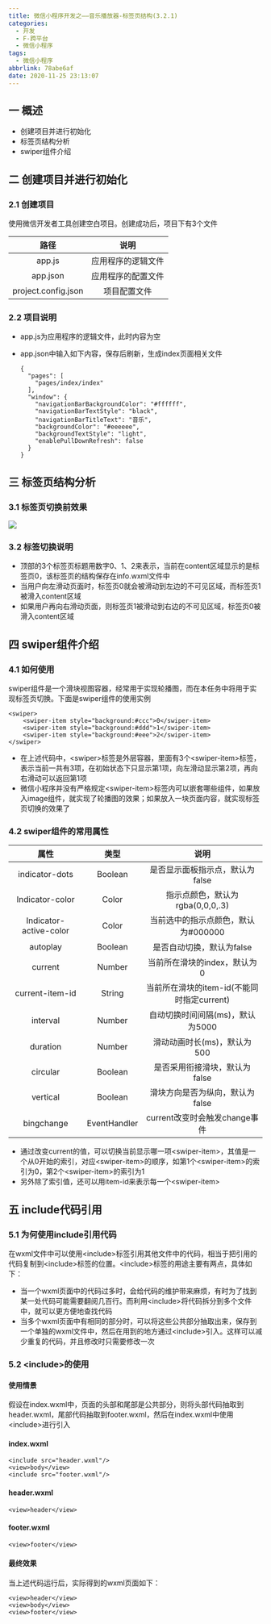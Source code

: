 ```yaml
---
title: 微信小程序开发之——音乐播放器-标签页结构(3.2.1)
categories:
  - 开发
  - F-跨平台
  - 微信小程序
tags:
  - 微信小程序
abbrlink: 78abe6af
date: 2020-11-25 23:13:07
---
```

## 一 概述

* 创建项目并进行初始化
* 标签页结构分析
* swiper组件介绍

<!--more-->

## 二 创建项目并进行初始化

### 2.1 创建项目

使用微信开发者工具创建空白项目。创建成功后，项目下有3个文件

|        路径         |        说明        |
| :-----------------: | :----------------: |
|       app.js        | 应用程序的逻辑文件 |
|      app.json       | 应用程序的配置文件 |
| project.config.json |    项目配置文件    |

### 2.2 项目说明

* app.js为应用程序的逻辑文件，此时内容为空

* app.json中输入如下内容，保存后刷新，生成index页面相关文件

  ```
  {
    "pages": [
      "pages/index/index"
    ],
    "window": {
      "navigationBarBackgroundColor": "#ffffff",
      "navigationBarTextStyle": "black",
      "navigationBarTitleText": "音乐",
      "backgroundColor": "#eeeeee",
      "backgroundTextStyle": "light",
      "enablePullDownRefresh": false
    }
  }
  ```

## 三 标签页结构分析

### 3.1 标签页切换前效果
![][1]

### 3.2 标签切换说明

* 顶部的3个标签页标题用数字0、1、2来表示，当前在content区域显示的是标签页0，该标签页的结构保存在info.wxml文件中
* 当用户向左滑动页面时，标签页0就会被滑动到左边的不可见区域，而标签页1被滑入content区域
* 如果用户再向右滑动页面，则标签页1被滑动到右边的不可见区域，标签页0被滑入content区域

## 四 swiper组件介绍

### 4.1 如何使用

swiper组件是一个滑块视图容器，经常用于实现轮播图，而在本任务中将用于实现标签页切换。下面是swiper组件的使用实例

```
<swiper>
	<swiper-item style="background:#ccc">0</swiper-item>
	<swiper-item style="background:#ddd">1</swiper-item>
	<swiper-item style="background:#eee">2</swiper-item>
</swiper>
```

* 在上述代码中，\<swiper>标签是外层容器，里面有3个\<swiper-item>标签，表示当前一共有3项，在初始状态下只显示第1项，向左滑动显示第2项，再向右滑动可以返回第1项
* 微信小程序并没有严格规定\<swiper-item>标签内可以嵌套哪些组件，如果放入image组件，就实现了轮播图的效果；如果放入一块页面内容，就实现标签页切换的效果了

### 4.2 swiper组件的常用属性

|          属性          |     类型     |                    说明                    |
| :--------------------: | :----------: | :----------------------------------------: |
|     indicator-dots     |   Boolean    |      是否显示面板指示点，默认为false       |
|    Indicator-color     |    Color     |      指示点颜色，默认为rgba(0,0,0,.3)      |
| Indicator-active-color |    Color     |    当前选中的指示点颜色，默认为#000000     |
|        autoplay        |   Boolean    |         是否自动切换，默认为false          |
|        current         |    Number    |        当前所在滑块的index，默认为0        |
|    current-item-id     |    String    | 当前所在滑块的item-id(不能同时指定current) |
|        interval        |    Number    |      自动切换时间间隔(ms)，默认为5000      |
|        duration        |    Number    |        滑动动画时长(ms)，默认为500         |
|        circular        |   Boolean    |       是否采用衔接滑块，默认为false        |
|        vertical        |   Boolean    |      滑块方向是否为纵向，默认为false       |
|       bingchange       | EventHandler |       current改变时会触发change事件        |

* 通过改变current的值，可以切换当前显示哪一项\<swiper-item>，其值是一个从0开始的索引，对应\<swiper-item>的顺序，如第1个\<swiper-item>的索引为0，第2个\<swiper-item>的索引为1
* 另外除了索引值，还可以用item-id来表示每一个\<swiper-item>

## 五  include代码引用

### 5.1 为何使用include引用代码

在wxml文件中可以使用\<include>标签引用其他文件中的代码，相当于把引用的代码复制到\<include>标签的位置。\<include>标签的用途主要有两点，具体如下：

* 当一个wxml页面中的代码过多时，会给代码的维护带来麻烦，有时为了找到某一处代码可能需要翻阅几百行。而利用\<include>将代码拆分到多个文件中，就可以更方便地查找代码
* 当多个wxml页面中有相同的部分时，可以将这些公共部分抽取出来，保存到一个单独的wxml文件中，然后在用到的地方通过\<include>引入。这样可以减少重复的代码，并且修改时只需要修改一次

### 5.2 \<include>的使用

#### 使用情景

假设在index.wxml中，页面的头部和尾部是公共部分，则将头部代码抽取到header.wxml，尾部代码抽取到footer.wxml，然后在index.wxml中使用\<include>进行引入

#### index.wxml

```
<include src="header.wxml"/>
<view>body</view>
<include src="footer.wxml"/>
```

#### header.wxml

```
<view>header</view>
```

#### footer.wxml

```
<view>footer</view>
```

#### 最终效果

当上述代码运行后，实际得到的wxml页面如下：

```
<view>header</view>
<view>body</view>
<view>footer</view>
```

[1]:https://cdn.jsdelivr.net/gh/PGzxc/CDN@master/blog-wechat/wechat-music-label-list.png

